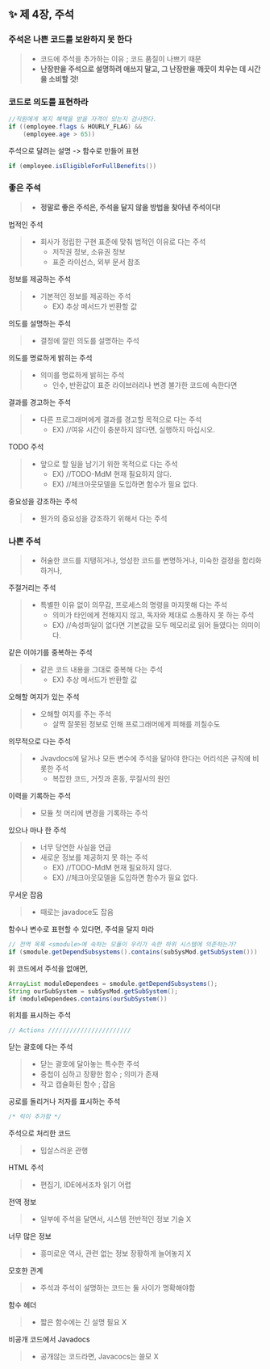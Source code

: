 ✨ 제 4장, 주석
----------------------

### 주석은 나쁜 코드를 보완하지 못 한다 
> * 코드에 주석을 추가하는 이유 ; 코드 품질이 나쁘기 때문  <br>
> * __난장판을 주석으로 설명하려 애쓰지 말고, 그 난장판을 깨끗이 치우는 데 시간을 소비할 것!__  <br>

### 코드로 의도를 표현하라 
~~~java
//직원에게 복지 혜택을 받을 자격이 있는지 검사한다.
if ((employee.flags & HOURLY_FLAG) && 
    (employee.age > 65))
~~~
주석으로 달려는 설명 -> 함수로 만들어 표현 
~~~java
if (employee.isEligibleForFullBenefits())
~~~

### 좋은 주석 
> * __정말로 좋은 주석은, 주석을 달지 않을 방법을 찾아낸 주석이다!__ <br>

법적인 주석 
> * 회사가 정립한 구현 표준에 맞춰 법적인 이유로 다는 주석
>   - 저작권 정보, 소유권 정보
>   - 표준 라이선스, 외부 문서 참조 

정보를 제공하는 주석 
> * 기본적인 정보를 제공하는 주석
>   - EX) 추상 메서드가 반환할 값 

의도를 설명하는 주석
> * 결정에 깔린 의도를 설명하는 주석 

의도를 명료하게 밝히는 주석
> * 의미를 명료하게 밝히는 주석 
>   - 인수, 반환값이 표준 라이브러리나 변경 불가한 코드에 속한다면

결과를 경고하는 주석
> * 다른 프로그래머에게 결과를 경고할 목적으로 다는 주석 
>   - EX) //여유 시간이 충분하지 않다면, 실행하지 마십시오.

TODO 주석 
> * 앞으로 할 일을 남기기 위한 목적으로 다는 주석
>   - EX) //TODO-MdM 현재 필요하지 않다. 
>   - EX) //체크아웃모델을 도입하면 함수가 필요 없다. 

중요성을 강조하는 주석 
> * 뭔가의 중요성을 강조하기 위해서 다는 주석 

### 나쁜 주석 
> * 허술한 코드를 지탱히거나, 엉성한 코드를 변명하거나, 미숙한 결정을 합리화하거나, <br>

주절거리는 주석
> * 특별한 이유 없이 의무감, 프로세스의 명령을 마지못해 다는 주석 
>   - 의미가 타인에게 전해지지 않고, 독자와 제대로 소통하지 못 하는 주석 
>   - EX) //속성파일이 없다면 기본값을 모두 메모리로 읽어 들였다는 의미이다. 

같은 이야기를 중복하는 주석  
> * 같은 코드 내용을 그대로 중복해 다는 주석 
>   - EX) 추상 메서드가 반환할 값 

오해할 여지가 있는 주석 
> * 오해할 여지를 주는 주석 
>   - 살짝 잘못된 정보로 인해 프로그래머에게 피해를 끼칠수도 

의무적으로 다는 주석 
> * Jvavdocs에 달거나 모든 변수에 주석을 달아야 한다는 어리석은 규칙에 비롯한 주석
>   - 복잡한 코드, 거짓과 혼동, 무질서의 원인 

이력을 기록하는 주석
> * 모듈 첫 머리에 변경을 기록하는 주석 

있으나 마나 한 주석
> * 너무 당연한 사실을 언급
> * 새로운 정보를 제공하지 못 하는 주석 
>   - EX) //TODO-MdM 현재 필요하지 않다. 
>   - EX) //체크아웃모델을 도입하면 함수가 필요 없다. 

무서운 잡음
> * 때로는 javadoce도 잡음

함수나 변수로 표현할 수 있다면, 주석을 달지 마라 
~~~java
// 전역 목록 <smodule>에 속하는 모듈이 우리가 속한 하위 시스템에 의존하는가?
if (smodule.getDependSubsystems().contains(subSysMod.getSubSystem()))
~~~
위 코드에서 주석을 없애면,
~~~java
ArrayList moduleDependees = smodule.getDependSubsystems();
String ourSubSystem = subSysMod.getSubSystem();
if (moduleDependees.contains(ourSubSystem())
~~~

위치를 표시하는 주석 
~~~java
// Actions ///////////////////////
~~~

닫는 괄호에 다는 주석 
> * 닫는 괄호에 달아놓는 특수한 주석 
> * 중첩이 심하고 장황한 함수 ; 의미가 존재
> * 작고 캡슐화된 함수 ; 잡음

공로를 돌리거나 저자를 표시하는 주석 
~~~java
/* 릭이 추가함 */
~~~

주석으로 처리한 코드
> * 밉살스러운 관행 

HTML 주석
> * 편집기, IDE에서조차 읽기 어렵 

전역 정보
> * 일부에 주석을 달면서, 시스템 전반적인 정보 기술 X

너무 많은 정보 
> * 흥미로운 역사, 관련 없는 정보 장황하게 늘어놓지 X 

모호한 관계 
> * 주석과 주석이 설명하는 코드는 둘 사이가 명확해야함 

함수 헤더 
> * 짧은 함수에는 긴 설명 필요 X

비공개 코드에서 Javadocs 
> * 공개않는 코드라면, Javacocs는 쓸모 X 
